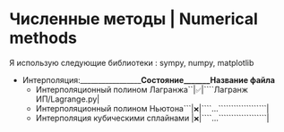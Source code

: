 # Численные методы |  Numerical methods
Я использую следующие библиотеки : sympy, numpy, matplotlib

- Интерполяция:_________________________Состояние_______Название файла________
  - Интерполяционный полином Лагранжа``|````✅````|````Лагранж ИП/Lagrange.py|
  - Интерполяционный полином Ньютона```|````❌````|````...```````````````````|
  - Интерполяция кубическими сплайнами |````❌````|````...```````````````````|
    
